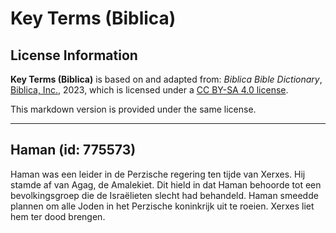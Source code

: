 # Key Terms (Biblica)

## License Information

**Key Terms (Biblica)** is based on and adapted from: _Biblica Bible Dictionary_, [Biblica, Inc.](https://www.biblica.com/), 2023, which is licensed under a [CC BY-SA 4.0 license](https://creativecommons.org/licenses/by-sa/4.0/legalcode.en).

This markdown version is provided under the same license.



--------------------------------

## Haman (id: 775573)

Haman was een leider in de Perzische regering ten tijde van Xerxes. Hij stamde af van Agag, de Amalekiet. Dit hield in dat Haman behoorde tot een bevolkingsgroep die de Israëlieten slecht had behandeld. Haman smeedde plannen om alle Joden in het Perzische koninkrijk uit te roeien. Xerxes liet hem ter dood brengen.


